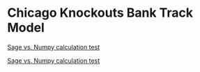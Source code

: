 # Chicago Knockouts Bank Track Model

[Sage vs. Numpy calculation test](https://necrohell.github.io/ckobanktrack/Sage_v_Numpy_calculation_tests.ipynb)

[Sage vs. Numpy calculation test](https://github.com/necrohell/ckobanktrack/blob/36b0a1b45c96b9b4f5e138f66608b026a2f436f4/Sage_v_Numpy_calculation_tests.ipynb)

